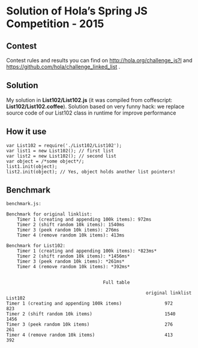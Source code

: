 # Solution of Hola’s Spring JS Competition - 2015

## Contest

Contest rules and results you can find on http://hola.org/challenge_js?l and https://github.com/hola/challenge_linked_list .

## Solution

My solution in **List102/List102.js** (it was compiled from coffescript: **List102/List102.coffee**).
Solution based on very funny hack: we replace source code of our List102 class in runtime for improve performance

## How it use
    
    var List102 = require('./List102/List102');
    var list1 = new List102(); // first list
    var list2 = new List102(); // second list
    var object = /*some object*/;
    list1.init(object);
    list2.init(object); // Yes, object holds another list pointers! 
    

## Benchmark

    benchmark.js:

    Benchmark for original linklist:
        Timer 1 (creating and appending 100k items): 972ms
        Timer 2 (shift random 10k items): 1540ms
        Timer 3 (peek random 10k items): 276ms
        Timer 4 (remove random 10k items): 413ms

    Benchmark for List102:
        Timer 1 (creating and appending 100k items): *823ms*
        Timer 2 (shift random 10k items): *1456ms*
        Timer 3 (peek random 10k items): *261ms*
	    Timer 4 (remove random 10k items): *392ms*
	    
	    
                                        Full table
                
                                                        original linklist        List102
    Timer 1 (creating and appending 100k items)                972                 823
    Timer 2 (shift random 10k items)                           1540                1456
    Timer 3 (peek random 10k items)                            276                 261
    Timer 4 (remove random 10k items)                          413                 392
    